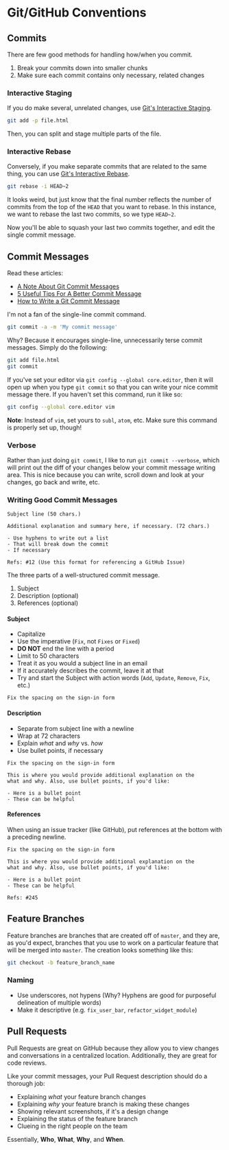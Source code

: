 Git/GitHub Conventions
======================

Commits
-------

There are few good methods for handling how/when you commit.

1. Break your commits down into smaller chunks
2. Make sure each commit contains only necessary, related changes

### Interactive Staging

If you do make several, unrelated changes, use [Git's Interactive Staging](http://git-scm.com/book/en/Git-Tools-Interactive-Staging).

```bash
git add -p file.html
```

Then, you can split and stage multiple parts of the file.

### Interactive Rebase

Conversely, if you make separate commits that are related to the same thing, you can use [Git's Interactive Rebase](http://git-scm.com/book/en/Git-Tools-Rewriting-History).

```bash
git rebase -i HEAD~2
```

It looks weird, but just know that the final number reflects the number of commits from the top of the `HEAD` that you want to rebase. In this instance, we want to rebase the last two commits, so we type `HEAD~2`.

Now you'll be able to squash your last two commits together, and edit the single commit message.

Commit Messages
---------------

Read these articles:

- [A Note About Git Commit Messages](http://tbaggery.com/2008/04/19/a-note-about-git-commit-messages.html)
- [5 Useful Tips For A Better Commit Message](http://robots.thoughtbot.com/5-useful-tips-for-a-better-commit-message)
- [How to Write a Git Commit Message](http://chris.beams.io/posts/git-commit/)

I'm not a fan of the single-line commit command.

```bash
git commit -a -m 'My commit message'
```

Why? Because it encourages single-line, unnecessarily terse commit messages. Simply do the following:

```bash
git add file.html
git commit
```

If you've set your editor via `git config --global core.editor`, then it will open up when you type `git commit` so that you can write your nice commit message there. If you haven't set this command, run it like so: 

```bash
git config --global core.editor vim
```

**Note**: Instead of `vim`, set yours to `subl`, `atom`, etc. Make sure this command is properly set up, though!

### Verbose

Rather than just doing `git commit`, I like to run `git commit --verbose`, which will print out the diff of your changes below your commit message writing area. This is nice because you can write, scroll down and look at your changes, go back and write, etc.

### Writing Good Commit Messages

```
Subject line (50 chars.)

Additional explanation and summary here, if necessary. (72 chars.)

- Use hyphens to write out a list
- That will break down the commit
- If necessary

Refs: #12 (Use this format for referencing a GitHub Issue)
```

The three parts of a well-structured commit message.

1. Subject
2. Description (optional)
3. References (optional)

#### Subject

- Capitalize
- Use the imperative (`Fix`, not `Fixes` or `Fixed`)
- **DO NOT** end the line with a period
- Limit to 50 characters
- Treat it as you would a subject line in an email
- If it accurately describes the commit, leave it at that
- Try and start the Subject with action words (`Add`, `Update`, `Remove`, `Fix`, etc.)

```
Fix the spacing on the sign-in form
```

#### Description

- Separate from subject line with a newline
- Wrap at 72 characters
- Explain _what_ and _why_ vs. _how_
- Use bullet points, if necessary

```
Fix the spacing on the sign-in form

This is where you would provide additional explanation on the
what and why. Also, use bullet points, if you'd like:

- Here is a bullet point
- These can be helpful
```

#### References

When using an issue tracker (like GitHub), put references at the bottom with a preceding newline.

```
Fix the spacing on the sign-in form

This is where you would provide additional explanation on the
what and why. Also, use bullet points, if you'd like:

- Here is a bullet point
- These can be helpful

Refs: #245
```

Feature Branches
----------------

Feature branches are branches that are created off of `master`, and they are, as you'd expect, branches that you use to work on a particular feature that will be merged into `master`. The creation looks something like this:

```bash
git checkout -b feature_branch_name
```

### Naming

- Use underscores, not hypens (Why? Hyphens are good for purposeful delineation of multiple words)
- Make it descriptive (e.g. `fix_user_bar`, `refactor_widget_module`)

Pull Requests
-------------

Pull Requests are great on GitHub because they allow you to view changes and conversations in a centralized location. Additionally, they are great for code reviews.

Like your commit messages, your Pull Request description should do a thorough job:

- Explaining *what* your feature branch changes
- Explaining *why* your feature branch is making these changes
- Showing relevant screenshots, if it's a design change
- Explaining the status of the feature branch
- Clueing in the right people on the team

Essentially, **Who**, **What**, **Why**, and **When**.
